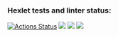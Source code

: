 ### Hexlet tests and linter status:
[![Actions Status](https://github.com/teregiray/backend-project-44/workflows/hexlet-check/badge.svg)](https://github.com/teregiray/backend-project-44/actions)
<a href="https://codeclimate.com/github/teregiray/backend-project-44/maintainability"><img src="https://api.codeclimate.com/v1/badges/28b76187be54aad05269/maintainability" /></a>
<a href="https://asciinema.org/a/Ykad9S9Zxp0QPuFv1gpSKA24S" target="_blank"><img src="https://asciinema.org/a/Ykad9S9Zxp0QPuFv1gpSKA24S.svg" /></a>
<a href="https://asciinema.org/a/sMzgjVFFkgt3bUgyFWMBdxVkt" target="_blank"><img src="https://asciinema.org/a/sMzgjVFFkgt3bUgyFWMBdxVkt.svg" /></a>

